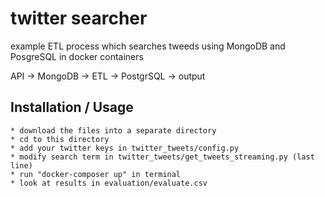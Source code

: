 # twitter searcher
example ETL process which searches tweeds using MongoDB and PosgreSQL in docker containers

API &rarr; MongoDB &rarr; ETL &rarr; PostgrSQL &rarr; output

## Installation / Usage

```
* download the files into a separate directory
* cd to this directory
* add your twitter keys in twitter_tweets/config.py
* modify search term in twitter_tweets/get_tweets_streaming.py (last line)
* run "docker-composer up" in terminal
* look at results in evaluation/evaluate.csv
```
